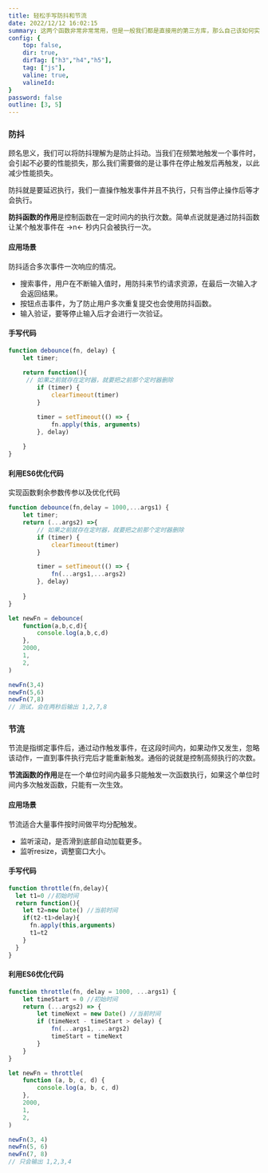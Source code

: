 ```yaml
---
title: 轻松手写防抖和节流
date: 2022/12/12 16:02:15
summary: 这两个函数非常非常常用，但是一般我们都是直接用的第三方库，那么自己该如何实现呢？
config: {
    top: false,
    dir: true,
    dirTag: ["h3","h4","h5"],
    tag: ["js"],
    valine: true,
    valineId: 
}
password: false
outline: [3, 5]
---
```


### 防抖

顾名思义，我们可以将防抖理解为是防止抖动。当我们在频繁地触发一个事件时，会引起不必要的性能损失，那么我们需要做的是让事件在停止触发后再触发，以此减少性能损失。

防抖就是要延迟执行，我们一直操作触发事件并且不执行，只有当停止操作后等才会执行。

**防抖函数的作用**是控制函数在一定时间内的执行次数。简单点说就是通过防抖函数让某个触发事件在 ->n<- 秒内只会被执行一次。

#### 应用场景

防抖适合多次事件一次响应的情况。

+ 搜索事件，用户在不断输入值时，用防抖来节约请求资源，在最后一次输入才会返回结果。
+ 按钮点击事件，为了防止用户多次重复提交也会使用防抖函数。
+ 输入验证，要等停止输入后才会进行一次验证。

#### 手写代码

```js
function debounce(fn, delay) {
    let timer;
    
    return function(){
     // 如果之前就存在定时器，就要把之前那个定时器删除
        if (timer) {
            clearTimeout(timer)
        }

        timer = setTimeout(() => {
            fn.apply(this, arguments)
        }, delay)
        
    }
}
```

#### 利用ES6优化代码

实现函数剩余参数传参以及优化代码

```js
function debounce(fn,delay = 1000,...args1) {
    let timer;
    return (...args2) =>{
        // 如果之前就存在定时器，就要把之前那个定时器删除
        if (timer) {
            clearTimeout(timer)
        }

        timer = setTimeout(() => {
            fn(...args1,...args2)
        }, delay)
        
    }
}

let newFn = debounce(
    function(a,b,c,d){
        console.log(a,b,c,d)
    },
    2000,
    1,
    2,
)

newFn(3,4)
newFn(5,6)
newFn(7,8)
// 测试，会在两秒后输出 1,2,7,8
```

### 节流

节流是指绑定事件后，通过动作触发事件，在这段时间内，如果动作又发生，忽略该动作，一直到事件执行完后才能重新触发。通俗的说就是控制高频执行的次数。

**节流函数的作用**是在一个单位时间内最多只能触发一次函数执行，如果这个单位时间内多次触发函数，只能有一次生效。

#### 应用场景

节流适合大量事件按时间做平均分配触发。

+ 监听滚动，是否滑到底部自动加载更多。
+ 监听resize，调整窗口大小。

#### 手写代码

```js
function throttle(fn,delay){
  let t1=0 //初始时间
  return function(){
    let t2=new Date() //当前时间
    if(t2-t1>delay){
      fn.apply(this,arguments)
      t1=t2
    }
  }
}
```

#### 利用ES6优化代码

```js
function throttle(fn, delay = 1000, ...args1) {
    let timeStart = 0 //初始时间
    return (...args2) => {
        let timeNext = new Date() //当前时间
        if (timeNext - timeStart > delay) {
            fn(...args1, ...args2)
            timeStart = timeNext
        }
    }
}

let newFn = throttle(
    function (a, b, c, d) {
        console.log(a, b, c, d)
    },
    2000,
    1,
    2,
)

newFn(3, 4)
newFn(5, 6)
newFn(7, 8)
// 只会输出 1,2,3,4
```
